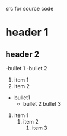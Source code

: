 src for source code

# header 1

## header 2

-bullet 1
-bullet 2

1. item 1
1. item 2

- bullet1
    - bullet 2
        bullet 3

1. item 1
   1.  item 2
        1. item 3

